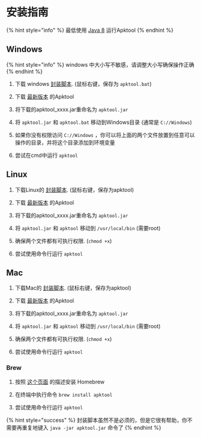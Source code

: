 # 安装指南

{% hint style="info" %}
最低使用 [Java 8](https://www.java.com/en/download/) 运行Apktool
{% endhint %}

## Windows

{% hint style="info" %}
windows 中大小写不敏感，请调整大小写确保操作正确
{% endhint %}

1. 下载 windows [封装脚本](https://raw.githubusercontent.com/iBotPeaches/Apktool/master/scripts/windows/apktool.bat). (鼠标右键，保存为 `apktool.bat`)

2. 下载 [最新版本](https://bitbucket.org/iBotPeaches/apktool/downloads/) 的Apktool

3. 将下载的apktool_xxxx.jar重命名为 `apktool.jar`

4. 将 `apktool.jar` 和 `apktool.bat` 移动到Windows目录 (通常是 `C://Windows`)

5. 如果你没有权限访问 `C://Windows` ，你可以将上面的两个文件放置到任意可以操作的目录，并将这个目录添加到环境变量

6. 尝试在cmd中运行 `apktool`

## Linux

1. 下载Linux的 [封装脚本](https://raw.githubusercontent.com/iBotPeaches/Apktool/master/scripts/linux/apktool). (鼠标右键，保存为apktool)

2. 下载 [最新版本](https://bitbucket.org/iBotPeaches/apktool/downloads) 的Apktool

3. 将下载的apktool_xxxx.jar重命名为 `apktool.jar`

4. 将 `apktool.jar` 和 `apktool` 移动到 `/usr/local/bin` (需要root)

5. 确保两个文件都有可执行权限. (`chmod +x`)

6. 尝试使用命令行运行 `apktool`

## Mac

1. 下载Mac的 [封装脚本](https://raw.githubusercontent.com/iBotPeaches/Apktool/master/scripts/osx/apktool). (鼠标右键，保存为apktool)

2. 下载 [最新版本](https://bitbucket.org/iBotPeaches/apktool/downloads) 的Apktool

3. 将下载的apktool_xxxx.jar重命名为 `apktool.jar`

4. 将 `apktool.jar` 和 `apktool` 移动到 `/usr/local/bin` (需要root)

5. 确保两个文件都有可执行权限. (`chmod +x`)

6. 尝试使用命令行运行 `apktool`

### Brew

1. 按照 [这个页面](https://brew.sh/) 的描述安装 Homebrew

2. 在终端中执行命令 `brew install apktool`

3. 尝试使用命令行运行 `apktool`

{% hint style="success" %}
封装脚本虽然不是必须的，但是它很有帮助，你不需要再重复地键入 `java -jar apktool.jar` 命令了
{% endhint %}